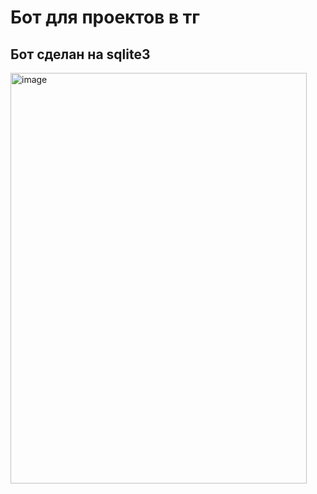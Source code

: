 # Бот для проектов в тг
## Бот сделан на sqlite3
<img width="474" height="657" alt="image" src="https://github.com/user-attachments/assets/bba41d64-8e5a-46b9-8b12-7be9e89b45b4" />

